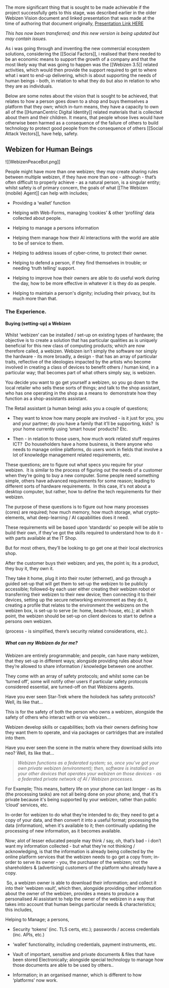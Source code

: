 The more significant thing that is sought to be made achievable if the project successfully gets to this stage, was described earlier in the older Webizen Vision document and linked presentation that was made at the time of authoring that document originally, [Presentation Link HERE](https://docs.google.com/presentation/d/1Soo3Rmk0jzEVgj4dl8F9P7RaHEC-cy8auk8N0QSC9fs/edit?usp=sharing)

*This has now been transferred; and this new version is being updated but may contain issues.*

As i was going through and inventing the new commercial ecosystem solutions, considering the [[Social Factors]], i realised that there needed to be an economic means to support the growth of a company and that the most likely way that was going to happen was the [[Webizen 3.5]] related activities, which would then provide the support required to get to where what i want to end-up delivering, which is about supporting the needs of human beings - both, in relation to what they do but also in relation to who they are as individuals.

Below are some notes about the vision that is sought to be achieved, that relates to how a person goes down to a shop and buys themselves a platform that they own; which in-turn means, they have a capacity to own all of the [[HumanCentric Digital Identity]] related materials that is collected about them and their children.  It means, that people whose lives would have otherwise been harmed as a consequence of the failure of others to build technology to protect good people from the consequence of others [[Social Attack Vectors]], have help, safety.

## Webizen for Human Beings

![[WebizenPeaceBot.png]]

People might have more than one webizen; they may create sharing rules between multiple webizen, if they have more than one - although - that’s often difficult to properly achieve - as a natural person, is a singular entity; whilst safety is of primary concern, the goals of what [[The Webizen (mobile) Agent]]  can help with includes;

-   Providing a ‘wallet’ function

-   Helping with Web-Forms, managing ‘cookies’ & other ‘profiling’ data collected about people.
    
-   Helping to manage a persons information
    
-   Helping them manage how their AI interactions with the world are able to be of service to them.
    
-   Helping to address issues of cyber-crime, to protect their owner. 
    
-   Helping to defend a person, if they find themselves in trouble; or needing ‘truth telling’ support. 
    
-   Helping to improve how their owners are able to do useful work during the day, how to be more effective in whatever it is they do as people.
    
-   Helping to maintain a person's dignity; including their privacy, but its much more than that.

### The Experience.

#### Buying (setting-up) a Webizen

Whilst ‘webizen’ can be installed / set-up on existing types of hardware; the objective is to create a solution that has particular qualities as is uniquely beneficial for this new class of computing products; which are now therefore called, a webizen. Webizen isn’t simply the software nor simply the hardware - its more broadly, a design - that has an array of particular traits, reflective of the ideologies impacted by the artists who become involved in creating a class of devices to benefit others / human kind, in a particular way; that becomes part of what others simply say, is webizen.

You decide you want to go get yourself a webizen, so you go down to the local retailer who sells these sorts of things; and talk to the shop assistant, who has one operating in the shop as a means to  demonstrate how they function as a shop-assistants assistant.

The Retail assistant (a human being) asks you a couple of questions; 

-   They want to know how many people are involved - is it just for you, you and your partner; do you have a family that it’ll be supporting, kids?  Is your home currently using ‘smart house’ products? Etc. 
    
-   Then - in relation to those users, how much work related stuff requires ICT?  Do householders have a home business, is there anyone who needs to manage online platforms, do users work in fields that involve a lot of knowledge management related requirements, etc.

These questions; are to figure out what specs you require for your webizen.  It is similar to the process of figuring out the needs of a customer when they’re going to buy a new computer. Some people need something simple, others have advanced requirements for some reason; leading to different sorts of hardware requirements.  In this case, it's not about a desktop computer, but rather, how to define the tech requirements for their webizen. 

The purpose of these questions is to figure out how many processes (cores) are required; how much memory, how much storage, what crypto-elements, what deep-learning / AI capabilities does it need.

These requirements will be based upon ‘standards’ so people will be able to build their own, if they’ve got the skills required to understand how to do it - with parts available at the IT Shop. 

But for most others, they’ll be looking to go get one at their local electronics shop. 

After the customer buys their webizen; and yes, the point is; its a product, they buy it, they own it. 

They take it home, plug it into their router (ethernet), and go through a guided set-up that will get them to set-up the webizen to be publicly accessible; followed-by each user either creating their webizen robot or transferring their webizen to their new device; then connecting it to their devices, setting up the secure networking environment as they do it, creating a profile that relates to the environment the webizens on the webizen box, is set-up to serve (ie: home, beach-house, etc.); at which point, the webizen should be set-up on client devices to start to define a persons own webizen.

(process - is simplified, there’s security related considerations, etc.). 

##### What can my Webizen do for me? 

Webizen are entirely programmable; and people, can have many webizen, that they set-up in different ways; alongside providing rules about how they’re allowed to share information / knowledge between one another.  

They come with an array of safety protocols; and whilst some can be ‘turned off’, some will notify other users if particular safety protocols considered essential, are turned-off on that Webizens agents.   

Have you ever seen Star-Trek where the holodeck has safety protocols?  Well, its like that… 

This is for the safety of both the person who owns a webizen, alongside the safety of others who interact with or via webizen…  

Webizen develop skills or capabilities; both via their owners defining how they want them to operate, and via packages or cartridges that are installed into them.  

Have you ever seen the scene in the matrix where they download skills into neo? Well, its like that…

> *Webizen functions as a federated system; so, once you’ve got your own private webizen (environment); then, software is installed on your other devices that operates your webizen on those devices - as a federated private network of AI / Webizen processes.*  

For Example; This means, battery life on your phone can last longer - as its (the processing tasks) are not all being done on your phone; and, that it's private because it's being supported by your webizen, rather than public ‘cloud’ services, etc. 

In-order for webizen to do what they’re intended to do; they need to get a copy of your data, and then convert it into a useful format; processing the data (information), when it's available to it; then continually updating the processing of new information, as it becomes available.  

Now; alot of lesser educated people may think / say, oh, that’s bad - i don’t want my information collected - but what they’re not thinking / acknowledging, is that the information is already being collected by the online platform services that the webizen needs to go get a copy from; in-order to serve its owner - you, the purchaser of the webizen; not the shareholders & (advertising) customers of the platform who already have a copy. 

 So, a webizen owner is able to download their information; and collect it into their ‘webizen vault’, which then, alongside providing other information about the owner of the webizen, provides a means to produce a personalised AI assistant to help the owner of the webizen in a way that takes into account that human beings particular needs & characteristics; this includes,

Helping to Manage; a persons,

-   Security ‘tokens’ (inc. TLS certs, etc.); passwords / access credentials (inc. APIs, etc.)
    
-   ‘wallet’ functionality, including credentials, payment instruments, etc.
    
-   Vault of important, sensitive and private documents & files that have been stored Electronically; alongside special technology to manage how those documents are able to be used by others.. 
    
-   Information; in an organised manner, which is different to how ‘platforms’ now work. 